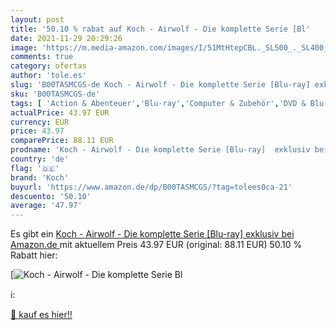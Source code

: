 ```yaml
---
layout: post
title: '50.10 % rabat auf Koch - Airwolf - Die komplette Serie [Bl'
date: 2021-11-29 20:29:26
image: 'https://m.media-amazon.com/images/I/51MtHtepCBL._SL500_._SL400_.jpg'
comments: true
category: ofertas
author: 'tole.es'
slug: 'B00TASMCGS-de Koch - Airwolf - Die komplette Serie [Blu-ray] exklusiv...'
sku: 'B00TASMCGS-de'
tags: [ 'Action & Abenteuer','Blu-ray','Computer & Zubehör','DVD & Blu-ray','Featured Categories','Serien & TV-Produktionen','Thriller','koch', ]
actualPrice: 43.97 EUR
currency: EUR
price: 43.97
comparePrice: 88.11 EUR
prodname: 'Koch - Airwolf - Die komplette Serie [Blu-ray]  exklusiv bei Amazon.de '
country: 'de'
flag: '🇩🇪'
brand: 'Koch'
buyurl: 'https://www.amazon.de/dp/B00TASMCGS/?tag=tolees0ca-21'
descuento: '50.10'
average: '47.97'
---
```


Es gibt ein [Koch - Airwolf - Die komplette Serie [Blu-ray]  exklusiv bei Amazon.de ](https://www.amazon.de/dp/B00TASMCGS/?tag=tolees0ca-21) mit aktuellem Preis 43.97 EUR (original: 88.11 EUR) 50.10 % Rabatt hier:

[![Koch - Airwolf - Die komplette Serie [Bl](https://m.media-amazon.com/images/I/51MtHtepCBL._SL500_._SL400_.jpg)](https://www.amazon.de/dp/B00TASMCGS/?tag=tolees0ca-21)

ℹ️:


[🛒 kauf es hier!!](https://www.amazon.de/dp/B00TASMCGS/?tag=tolees0ca-21)
